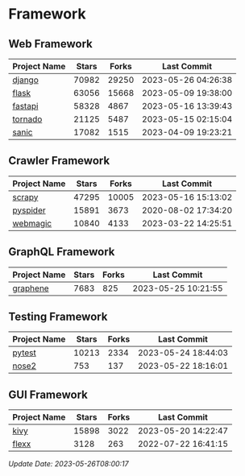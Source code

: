 # Framework

## Web Framework
| Project Name | Stars | Forks | Last Commit |
| ------------ | ----- | ----- | ----------- |
| [django](https://github.com/django/django) | 70982 | 29250 | 2023-05-26 04:26:38 |
| [flask](https://github.com/pallets/flask) | 63056 | 15668 | 2023-05-09 19:38:00 |
| [fastapi](https://github.com/tiangolo/fastapi) | 58328 | 4867 | 2023-05-16 13:39:43 |
| [tornado](https://github.com/tornadoweb/tornado) | 21125 | 5487 | 2023-05-15 02:15:04 |
| [sanic](https://github.com/sanic-org/sanic) | 17082 | 1515 | 2023-04-09 19:23:21 |

## Crawler Framework
| Project Name | Stars | Forks | Last Commit |
| ------------ | ----- | ----- | ----------- |
| [scrapy](https://github.com/scrapy/scrapy) | 47295 | 10005 | 2023-05-16 15:13:02 |
| [pyspider](https://github.com/binux/pyspider) | 15891 | 3673 | 2020-08-02 17:34:20 |
| [webmagic](https://github.com/code4craft/webmagic) | 10840 | 4133 | 2023-03-22 14:25:51 |

## GraphQL Framework
| Project Name | Stars | Forks | Last Commit |
| ------------ | ----- | ----- | ----------- |
| [graphene](https://github.com/graphql-python/graphene) | 7683 | 825 | 2023-05-25 10:21:55 |

## Testing Framework
| Project Name | Stars | Forks | Last Commit |
| ------------ | ----- | ----- | ----------- |
| [pytest](https://github.com/pytest-dev/pytest) | 10213 | 2334 | 2023-05-24 18:44:03 |
| [nose2](https://github.com/nose-devs/nose2) | 753 | 137 | 2023-05-22 18:16:01 |

## GUI Framework
| Project Name | Stars | Forks | Last Commit |
| ------------ | ----- | ----- | ----------- |
| [kivy](https://github.com/kivy/kivy) | 15898 | 3022 | 2023-05-20 14:22:47 |
| [flexx](https://github.com/flexxui/flexx) | 3128 | 263 | 2022-07-22 16:41:15 |

*Update Date: 2023-05-26T08:00:17*